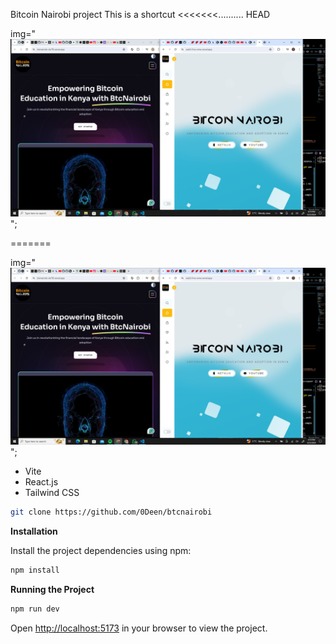 Bitcoin Nairobi project This is a shortcut 
<<<<<<<..........
 HEAD

img="![alt text](image.png)";

=======
>>>>>>> 

img="![alt text](image.png)";
- Vite
- React.js
- Tailwind CSS



```bash
git clone https://github.com/0Deen/btcnairobi
```

**Installation**

Install the project dependencies using npm:

```bash
npm install
```

**Running the Project**

```bash
npm run dev
```

Open [http://localhost:5173](http://localhost:5173) in your browser to view the project.
